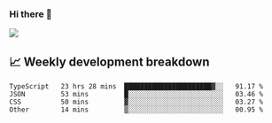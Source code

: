### Hi there 👋
<img align="center" src="https://github-readme-stats.vercel.app/api?username=Tumao727&show_icons=true&hide_title=true&theme=dracula" />


## 📈 Weekly development breakdown
<!--START_SECTION:waka-->

```text
TypeScript   23 hrs 28 mins  ██████████████████████▓░░   91.17 %
JSON         53 mins         █░░░░░░░░░░░░░░░░░░░░░░░░   03.46 %
CSS          50 mins         ▓░░░░░░░░░░░░░░░░░░░░░░░░   03.27 %
Other        14 mins         ▒░░░░░░░░░░░░░░░░░░░░░░░░   00.95 %
```

<!--END_SECTION:waka-->